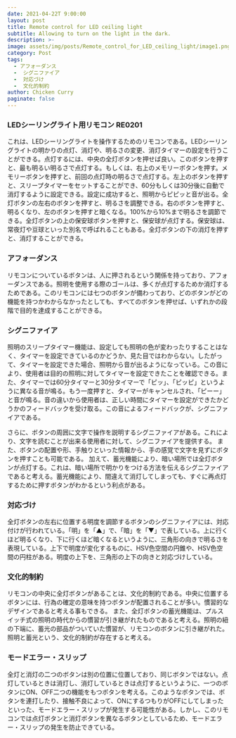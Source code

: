 ```yaml
---
date: 2021-04-22T 9:00:00
layout: post
title: Remote control for LED ceiling light
subtitle: Allowing to turn on the light in the dark.
description: >-
image: assets/img/posts/Remote_control_for_LED_ceiling_light/image1.png
category: Post
tags: 
  - アフォーダンス
  -  シグニファイア
  -  対応づけ
  -  文化的制約
author: Chicken Curry
paginate: false
---
```


### LEDシーリングライト用リモコン RE0201
これは、LEDシーリングライトを操作するためのリモコンである。LEDシーリングライトの明かりの点灯、消灯や、明るさの変更、消灯タイマーの設定を行うことができる。点灯するには、中央の全灯ボタンを押せば良い。このボタンを押すと、最も明るい明るさで点灯する。もしくは、右上のメモリーボタンを押す。メモリーボタンを押すと、前回の点灯時の明るさで点灯する。左上のボタンを押すと、スリープタイマーをセットすることができ、60分もしくは30分後に自動で消灯するように設定できる。設定に成功すると、照明からピピッと音が出る。全灯ボタンの左右のボタンを押すと、明るさを調整できる。右のボタンを押すと、明るくなり、左のボタンを押すと暗くなる。100%から10%まで明るさを調節できる。全灯ボタンの上の保安球ボタンを押すと、保安球が点灯する。保安球は、常夜灯や豆球といった別名で呼ばれることもある。全灯ボタンの下の消灯を押すと、消灯することができる。

### アフォーダンス
リモコンについているボタンは、人に押されるという関係を持っており、アフォーダンスである。照明を使用する際のゴールは、多くが点灯するためか消灯するためである。このリモコンには七つのボタンが備わっており、どのボタンがどの機能を持つかわからなかったとしても、すべてのボタンを押せば、いずれかの段階で目的を達成することができる。

### シグニファイア
照明のスリープタイマー機能は、設定しても照明の色が変わったりすることはなく、タイマーを設定できているのかどうか、見た目ではわからない。したがって、タイマーを設定できた場合、照明から音が出るようになっている。この音により、使用者は目的の照明に対してタイマーを設定できたことを確認できる。また、タイマーでは60分タイマーと30分タイマーで「ピッ」、「ピッピ」というように異なる音が鳴る。もう一度押すと、タイマーがキャンセルされ、「ピーー」と音が鳴る。音の違いから使用者は、正しい時間にタイマーを設定ができたかどうかのフィードバックを受け取る。この音によるフィードバックが、シグニファイアである。

さらに、ボタンの周囲に文字で操作を説明するシグニファイアがある。これにより、文字を読むことが出来る使用者に対して、シグニファイアを提供する。
また、ボタンの配置や形、手触りといった情報から、手の感覚で文字を見ずにボタンを押すことも可能である。
加えて、蓄光機能により、暗い場所では全灯ボタンが点灯する。これは、暗い場所で明かりをつける方法を伝えるシグニファイアであると考える。蓄光機能により、間違えて消灯してしまっても、すぐに再点灯するために押すボタンがわかるという利点がある。

### 対応づけ
全灯ボタンの左右に位置する明度を調節するボタンのシグニファイアには、対応付けが行われている。「明」を「▲」で、「暗」を「▼」で表している。上に行くほど明るくなり、下に行くほど暗くなるというように、三角形の向きで明るさを表現している。上下で明度が変化するものに、HSV色空間の円錐や、HSV色空間の円柱がある。明度の上下を、三角形の上下の向きと対応づけしている。

### 文化的制約
リモコンの中央に全灯ボタンがあることは、文化的制約である。中央に位置するボタンには、行為の確定の意味を持つボタンが配置されることが多い。慣習的なデザインであると考える事もできる。
また、全灯ボタンの蓄光機能は、プルスイッチ式の照明の時代からの慣習が引き継がれたものであると考える。照明の紐の下端に、蓄光の部品がついていた慣習が、リモコンのボタンに引き継がれた。照明と蓄光という、文化的制約が存在すると考える。

### モードエラー・スリップ
全灯と消灯の二つのボタンは別の位置に位置しており、同じボタンではない。点灯しているときは消灯し、消灯しているときは点灯するというように、一つのボタンにON、OFF二つの機能をもつボタンを考える。このようなボタンでは、ボタンを連打したり、接触不良によって、ONにするつもりがOFFにしてしまったといった、モードエラー・スリップが発生する可能性がある。しかし、このリモコンでは点灯ボタンと消灯ボタンを異なるボタンとしているため、モードエラー・スリップの発生を防止できている。
